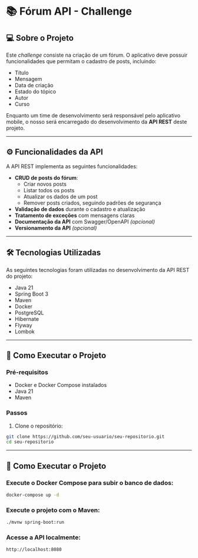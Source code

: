 # 📚 Fórum API - Challenge

## 💻 Sobre o Projeto

Este *challenge* consiste na criação de um fórum. O aplicativo deve possuir funcionalidades que permitam o cadastro de posts, incluindo:

- Título  
- Mensagem  
- Data de criação  
- Estado do tópico  
- Autor  
- Curso  

Enquanto um time de desenvolvimento será responsável pelo aplicativo mobile, o nosso será encarregado do desenvolvimento da **API REST** deste projeto.

---

## ⚙️ Funcionalidades da API

A API REST implementa as seguintes funcionalidades:

- **CRUD de posts do fórum**:
  - Criar novos posts
  - Listar todos os posts
  - Atualizar os dados de um post
  - Remover posts criados, seguindo padrões de segurança
- **Validação de dados** durante o cadastro e atualização
- **Tratamento de exceções** com mensagens claras
- **Documentação da API** com Swagger/OpenAPI *(opcional)*
- **Versionamento da API** *(opcional)*

---

## 🛠 Tecnologias Utilizadas

As seguintes tecnologias foram utilizadas no desenvolvimento da API REST do projeto:

- Java 21  
- Spring Boot 3  
- Maven  
- Docker  
- PostgreSQL  
- Hibernate  
- Flyway  
- Lombok

---

## 🚀 Como Executar o Projeto

### Pré-requisitos

- Docker e Docker Compose instalados
- Java 21
- Maven

### Passos

1. Clone o repositório:

```bash
git clone https://github.com/seu-usuario/seu-repositorio.git
cd seu-repositorio
```

---

## 🚀 Como Executar o Projeto
### Execute o Docker Compose para subir o banco de dados:
```bash
docker-compose up -d
```
### Execute o projeto com o Maven:
```bash
./mvnw spring-boot:run
```

### Acesse a API localmente:
```bash
http://localhost:8080
```
